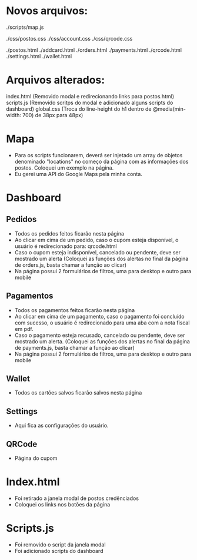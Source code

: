 # Novos arquivos:

./scripts/map.js

./css/postos.css
./css/account.css
./css/qrcode.css

./postos.html
./addcard.html
./orders.html
./payments.html
./qrcode.html
./settings.html
./wallet.html

# Arquivos alterados:

index.html (Removido modal e redirecionando links para postos.html)
scripts.js (Removido scritps do modal e adicionado alguns scripts do dashboard)
global.css (Troca do line-height do h1 dentro de @media(min-width: 700) de 38px para 48px)

# Mapa

- Para os scripts funcionarem, deverá ser injetado um array de objetos denominado "locations" no começo da página com as informações dos postos. Coloquei um exemplo na página. 
- Eu gerei uma API do Google Maps pela minha conta.

# Dashboard

## Pedidos

- Todos os pedidos feitos ficarão nesta página
- Ao clicar em cima de um pedido, caso o cupom esteja disponível, o usuário é redirecionado para: qrcode.html
- Caso o cupom esteja indisponível, cancelado ou pendente, deve ser mostrado um alerta (Coloquei as funções dos alertas no final da página de orders.js, basta chamar a função ao clicar)
- Na página possui 2 formulários de filtros, uma para desktop e outro para mobile

## Pagamentos

- Todos os pagamentos feitos ficarão nesta página
- Ao clicar em cima de um pagamento, caso o pagamento foi concluído com sucesso, o usuário é redirecionado para uma aba com a nota fiscal em pdf.
- Caso o pagamento esteja recusado, cancelado ou pendente, deve ser mostrado um alerta. (Coloquei as funções dos alertas no final da página de payments.js, basta chamar a função ao clicar)
- Na página possui 2 formulários de filtros, uma para desktop e outro para mobile

## Wallet

- Todos os cartões salvos ficarão salvos nesta página

## Settings

- Aqui fica as configurações do usuário.

## QRCode

- Página do cupom

# Index.html

- Foi retirado a janela modal de postos credênciados
- Coloquei os links nos botões da página 

# Scripts.js

- Foi removido o script da janela modal
- Foi adicionado scripts do dashboard
